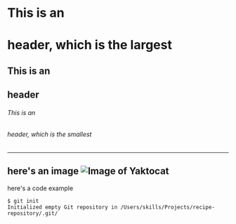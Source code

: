 # This is an <h1> header, which is the largest
## This is an <h2> header
###### This is an <h6> header, which is the smallest
-----

here's an image
![Image of Yaktocat](https://octodex.github.com/images/yaktocat.png)
-----
 
here's a code example
```
$ git init
Initialized empty Git repository in /Users/skills/Projects/recipe-repository/.git/
```
